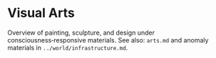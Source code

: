 # Visual Arts

Overview of painting, sculpture, and design under consciousness‑responsive materials. See also: `arts.md` and anomaly materials in `../world/infrastructure.md`.

